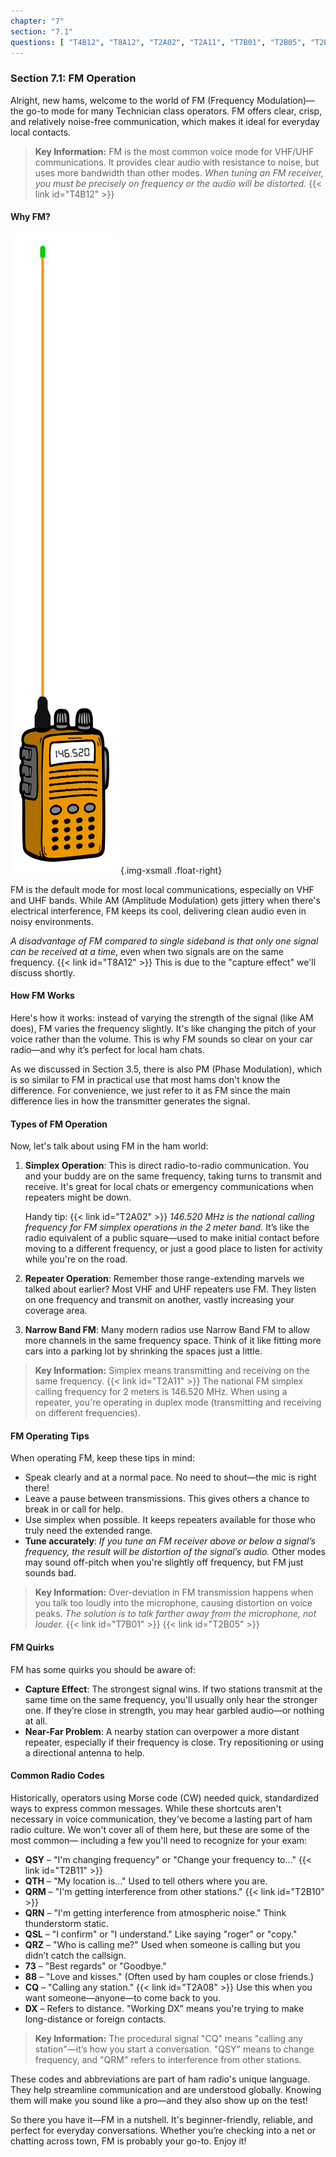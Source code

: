 ```yaml
---
chapter: "7"
section: "7.1"
questions: [ "T4B12", "T8A12", "T2A02", "T2A11", "T7B01", "T2B05", "T2B11", "T2B10", "T2A08" ]
---
```


### Section 7.1: FM Operation

Alright, new hams, welcome to the world of FM (Frequency Modulation)—the go-to mode for many Technician class operators. FM offers clear, crisp, and relatively noise-free communication, which makes it ideal for everyday local contacts.

> **Key Information:** FM is the most common voice mode for VHF/UHF communications. It provides clear audio with resistance to noise, but uses more bandwidth than other modes. *When tuning an FM receiver, you must be precisely on frequency or the audio will be distorted.* {{< link id="T4B12" >}}

#### Why FM?

![FM HT Antenna](../../../images/illus/ht-signalstick.svg)
{.img-xsmall .float-right}

FM is the default mode for most local communications, especially on VHF and UHF bands. While AM (Amplitude Modulation) gets jittery when there's electrical interference, FM keeps its cool, delivering clean audio even in noisy environments.

*A disadvantage of FM compared to single sideband is that only one signal can be received at a time*, even when two signals are on the same frequency. {{< link id="T8A12" >}} This is due to the "capture effect" we'll discuss shortly.

#### How FM Works

Here's how it works: instead of varying the strength of the signal (like AM does), FM varies the frequency slightly. It's like changing the pitch of your voice rather than the volume. This is why FM sounds so clear on your car radio—and why it’s perfect for local ham chats.

As we discussed in Section 3.5, there is also PM (Phase Modulation), which is so similar to FM in practical use that most hams don't know the difference. For convenience, we just refer to it as FM since the main difference lies in how the transmitter generates the signal.

#### Types of FM Operation

Now, let's talk about using FM in the ham world:

1. **Simplex Operation**: This is direct radio-to-radio communication. You and your buddy are on the same frequency, taking turns to transmit and receive. It's great for local chats or emergency communications when repeaters might be down.
   
   Handy tip: {{< link id="T2A02" >}} *146.520 MHz is the national calling frequency for FM simplex operations in the 2 meter band.* It’s like the radio equivalent of a public square—used to make initial contact before moving to a different frequency, or just a good place to listen for activity while you're on the road.

2. **Repeater Operation**: Remember those range-extending marvels we talked about earlier? Most VHF and UHF repeaters use FM. They listen on one frequency and transmit on another, vastly increasing your coverage area.

3. **Narrow Band FM**: Many modern radios use Narrow Band FM to allow more channels in the same frequency space. Think of it like fitting more cars into a parking lot by shrinking the spaces just a little.

> **Key Information:** Simplex means transmitting and receiving on the same frequency. {{< link id="T2A11" >}} The national FM simplex calling frequency for 2 meters is 146.520 MHz. When using a repeater, you're operating in duplex mode (transmitting and receiving on different frequencies).

#### FM Operating Tips

When operating FM, keep these tips in mind:
- Speak clearly and at a normal pace. No need to shout—the mic is right there!
- Leave a pause between transmissions. This gives others a chance to break in or call for help.
- Use simplex when possible. It keeps repeaters available for those who truly need the extended range.
- **Tune accurately**: *If you tune an FM receiver above or below a signal’s frequency, the result will be distortion of the signal’s audio.* Other modes may sound off-pitch when you're slightly off frequency, but FM just sounds bad.

> **Key Information:** Over-deviation in FM transmission happens when you talk too loudly into the microphone, causing distortion on voice peaks. *The solution is to talk farther away from the microphone, not louder.* {{< link id="T7B01" >}} {{< link id="T2B05" >}}

#### FM Quirks

FM has some quirks you should be aware of:
- **Capture Effect**: The strongest signal wins. If two stations transmit at the same time on the same frequency, you'll usually only hear the stronger one. If they’re close in strength, you may hear garbled audio—or nothing at all.
- **Near-Far Problem**: A nearby station can overpower a more distant repeater, especially if their frequency is close. Try repositioning or using a directional antenna to help.

#### Common Radio Codes

Historically, operators using Morse code (CW) needed quick, standardized ways to express common messages. While these shortcuts aren't necessary in voice communication, they've become a lasting part of ham radio culture. We won't cover all of them here, but these are some of the most common— including a few you'll need to recognize for your exam:

* **QSY** – "I'm changing frequency" or "Change your frequency to..." {{< link id="T2B11" >}}
* **QTH** – "My location is..." Used to tell others where you are.
* **QRM** – "I'm getting interference from other stations." {{< link id="T2B10" >}}
* **QRN** – "I'm getting interference from atmospheric noise." Think thunderstorm static.
* **QSL** – "I confirm" or "I understand." Like saying "roger" or "copy."
* **QRZ** – "Who is calling me?" Used when someone is calling but you didn’t catch the callsign.
* **73** – "Best regards" or "Goodbye."
* **88** – "Love and kisses." (Often used by ham couples or close friends.)
* **CQ** – "Calling any station." {{< link id="T2A08" >}} Use this when you want someone—anyone—to come back to you.
* **DX** – Refers to distance. "Working DX" means you're trying to make long-distance or foreign contacts.

> **Key Information:** The procedural signal "CQ" means "calling any station"—it’s how you start a conversation. "QSY" means to change frequency, and "QRM" refers to interference from other stations.

These codes and abbreviations are part of ham radio's unique language. They help streamline communication and are understood globally. Knowing them will make you sound like a pro—and they also show up on the test!

So there you have it—FM in a nutshell. It's beginner-friendly, reliable, and perfect for everyday conversations. Whether you’re checking into a net or chatting across town, FM is probably your go-to. Enjoy it!
